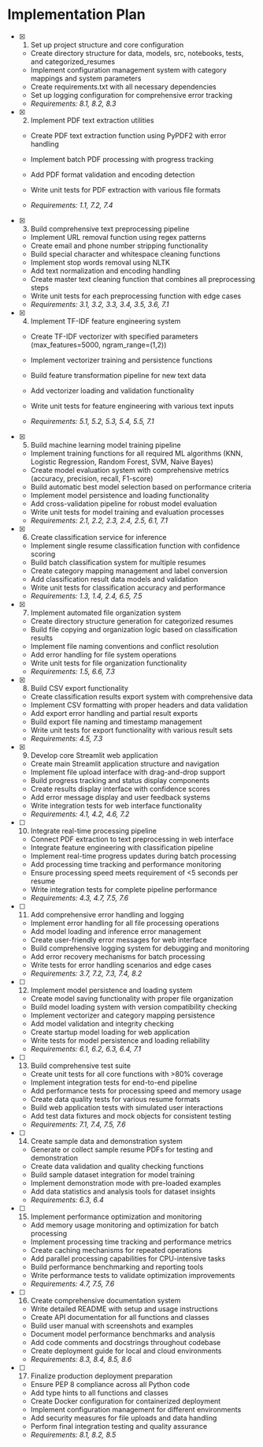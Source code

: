 # Implementation Plan

- [x] 1. Set up project structure and core configuration

  - Create directory structure for data, models, src, notebooks, tests, and categorized_resumes
  - Implement configuration management system with category mappings and system parameters
  - Create requirements.txt with all necessary dependencies
  - Set up logging configuration for comprehensive error tracking
  - _Requirements: 8.1, 8.2, 8.3_

- [x] 2. Implement PDF text extraction utilities

  - Create PDF text extraction function using PyPDF2 with error handling
  - Implement batch PDF processing with progress tracking
  - Add PDF format validation and encoding detection

  - Write unit tests for PDF extraction with various file formats
  - _Requirements: 1.1, 7.2, 7.4_

- [x] 3. Build comprehensive text preprocessing pipeline

  - Implement URL removal function using regex patterns
  - Create email and phone number stripping functionality
  - Build special character and whitespace cleaning functions
  - Implement stop words removal using NLTK
  - Add text normalization and encoding handling
  - Create master text cleaning function that combines all preprocessing steps
  - Write unit tests for each preprocessing function with edge cases
  - _Requirements: 3.1, 3.2, 3.3, 3.4, 3.5, 3.6, 7.1_

- [x] 4. Implement TF-IDF feature engineering system

  - Create TF-IDF vectorizer with specified parameters (max_features=5000, ngram_range=(1,2))
  - Implement vectorizer training and persistence functions
  - Build feature transformation pipeline for new text data

  - Add vectorizer loading and validation functionality
  - Write unit tests for feature engineering with various text inputs
  - _Requirements: 5.1, 5.2, 5.3, 5.4, 5.5, 7.1_

- [x] 5. Build machine learning model training pipeline

  - Implement training functions for all required ML algorithms (KNN, Logistic Regression, Random Forest, SVM, Naive Bayes)
  - Create model evaluation system with comprehensive metrics (accuracy, precision, recall, F1-score)
  - Build automatic best model selection based on performance criteria
  - Implement model persistence and loading functionality
  - Add cross-validation pipeline for robust model evaluation
  - Write unit tests for model training and evaluation processes
  - _Requirements: 2.1, 2.2, 2.3, 2.4, 2.5, 6.1, 7.1_

- [x] 6. Create classification service for inference

  - Implement single resume classification function with confidence scoring
  - Build batch classification system for multiple resumes
  - Create category mapping management and label conversion
  - Add classification result data models and validation
  - Write unit tests for classification accuracy and performance
  - _Requirements: 1.3, 1.4, 2.4, 6.5, 7.5_

- [x] 7. Implement automated file organization system

  - Create directory structure generation for categorized resumes
  - Build file copying and organization logic based on classification results
  - Implement file naming conventions and conflict resolution
  - Add error handling for file system operations
  - Write unit tests for file organization functionality
  - _Requirements: 1.5, 6.6, 7.3_

- [x] 8. Build CSV export functionality


  - Create classification results export system with comprehensive data
  - Implement CSV formatting with proper headers and data validation
  - Add export error handling and partial result exports
  - Build export file naming and timestamp management
  - Write unit tests for export functionality with various result sets
  - _Requirements: 4.5, 7.3_

- [x] 9. Develop core Streamlit web application





  - Create main Streamlit application structure and navigation
  - Implement file upload interface with drag-and-drop support
  - Build progress tracking and status display components
  - Create results display interface with confidence scores
  - Add error message display and user feedback systems
  - Write integration tests for web interface functionality
  - _Requirements: 4.1, 4.2, 4.6, 7.2_

- [ ] 10. Integrate real-time processing pipeline

  - Connect PDF extraction to text preprocessing in web interface
  - Integrate feature engineering with classification pipeline
  - Implement real-time progress updates during batch processing
  - Add processing time tracking and performance monitoring
  - Ensure processing speed meets requirement of <5 seconds per resume
  - Write integration tests for complete pipeline performance
  - _Requirements: 4.3, 4.7, 7.5, 7.6_

- [ ] 11. Add comprehensive error handling and logging

  - Implement error handling for all file processing operations
  - Add model loading and inference error management
  - Create user-friendly error messages for web interface
  - Build comprehensive logging system for debugging and monitoring
  - Add error recovery mechanisms for batch processing
  - Write tests for error handling scenarios and edge cases
  - _Requirements: 3.7, 7.2, 7.3, 7.4, 8.2_

- [ ] 12. Implement model persistence and loading system

  - Create model saving functionality with proper file organization
  - Build model loading system with version compatibility checking
  - Implement vectorizer and category mapping persistence
  - Add model validation and integrity checking
  - Create startup model loading for web application
  - Write tests for model persistence and loading reliability
  - _Requirements: 6.1, 6.2, 6.3, 6.4, 7.1_

- [ ] 13. Build comprehensive test suite

  - Create unit tests for all core functions with >80% coverage
  - Implement integration tests for end-to-end pipeline
  - Add performance tests for processing speed and memory usage
  - Create data quality tests for various resume formats
  - Build web application tests with simulated user interactions
  - Add test data fixtures and mock objects for consistent testing
  - _Requirements: 7.1, 7.4, 7.5, 7.6_

- [ ] 14. Create sample data and demonstration system

  - Generate or collect sample resume PDFs for testing and demonstration
  - Create data validation and quality checking functions
  - Build sample dataset integration for model training
  - Implement demonstration mode with pre-loaded examples
  - Add data statistics and analysis tools for dataset insights
  - _Requirements: 6.3, 6.4_

- [ ] 15. Implement performance optimization and monitoring

  - Add memory usage monitoring and optimization for batch processing
  - Implement processing time tracking and performance metrics
  - Create caching mechanisms for repeated operations
  - Add parallel processing capabilities for CPU-intensive tasks
  - Build performance benchmarking and reporting tools
  - Write performance tests to validate optimization improvements
  - _Requirements: 4.7, 7.5, 7.6_

- [ ] 16. Create comprehensive documentation system

  - Write detailed README with setup and usage instructions
  - Create API documentation for all functions and classes
  - Build user manual with screenshots and examples
  - Document model performance benchmarks and analysis
  - Add code comments and docstrings throughout codebase
  - Create deployment guide for local and cloud environments
  - _Requirements: 8.3, 8.4, 8.5, 8.6_

- [ ] 17. Finalize production deployment preparation
  - Ensure PEP 8 compliance across all Python code
  - Add type hints to all functions and classes
  - Create Docker configuration for containerized deployment
  - Implement configuration management for different environments
  - Add security measures for file uploads and data handling
  - Perform final integration testing and quality assurance
  - _Requirements: 8.1, 8.2, 8.5_
